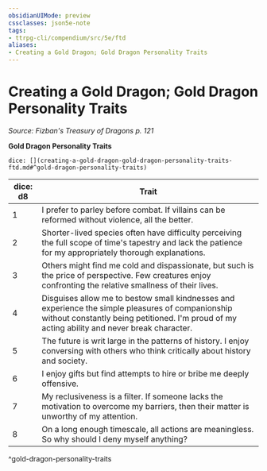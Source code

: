 ```yaml
---
obsidianUIMode: preview
cssclasses: json5e-note
tags:
- ttrpg-cli/compendium/src/5e/ftd
aliases:
- Creating a Gold Dragon; Gold Dragon Personality Traits
---
```

# Creating a Gold Dragon; Gold Dragon Personality Traits
*Source: Fizban's Treasury of Dragons p. 121* 

**Gold Dragon Personality Traits**

`dice: [](creating-a-gold-dragon-gold-dragon-personality-traits-ftd.md#^gold-dragon-personality-traits)`

| dice: d8 | Trait |
|----------|-------|
| 1 | I prefer to parley before combat. If villains can be reformed without violence, all the better. |
| 2 | Shorter-lived species often have difficulty perceiving the full scope of time's tapestry and lack the patience for my appropriately thorough explanations. |
| 3 | Others might find me cold and dispassionate, but such is the price of perspective. Few creatures enjoy confronting the relative smallness of their lives. |
| 4 | Disguises allow me to bestow small kindnesses and experience the simple pleasures of companionship without constantly being petitioned. I'm proud of my acting ability and never break character. |
| 5 | The future is writ large in the patterns of history. I enjoy conversing with others who think critically about history and society. |
| 6 | I enjoy gifts but find attempts to hire or bribe me deeply offensive. |
| 7 | My reclusiveness is a filter. If someone lacks the motivation to overcome my barriers, then their matter is unworthy of my attention. |
| 8 | On a long enough timescale, all actions are meaningless. So why should I deny myself anything? |
^gold-dragon-personality-traits